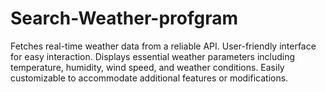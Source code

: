 # Search-Weather-profgram
Fetches real-time weather data from a reliable API. User-friendly interface for easy interaction. Displays essential weather parameters including temperature, humidity, wind speed, and weather conditions. Easily customizable to accommodate additional features or modifications.
